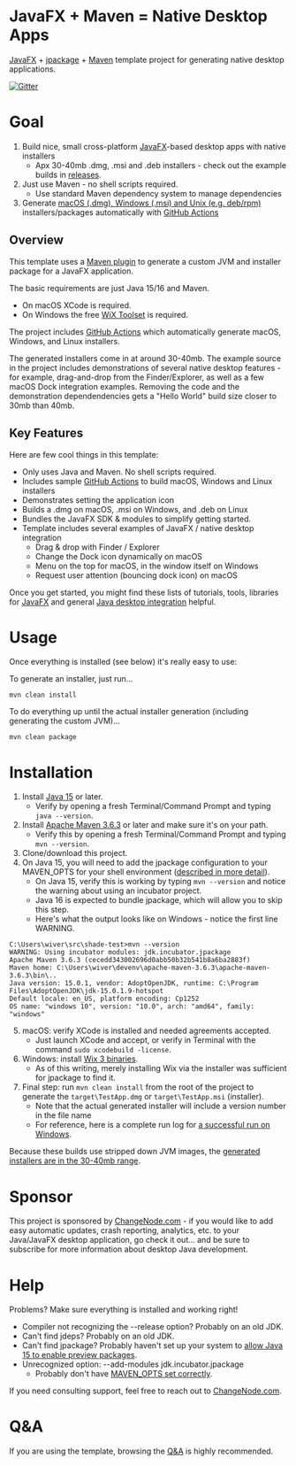 # JavaFX + Maven = Native Desktop Apps

[JavaFX](https://openjfx.io) + [jpackage](https://docs.oracle.com/en/java/javase/15/docs/specs/man/jpackage.html) +
[Maven](http://maven.apache.org) template project for generating native desktop applications.

[![Gitter](https://badges.gitter.im/Join%20Chat.svg)](https://gitter.im/maven-jpackage-template/community)

# Goal

1. Build nice, small cross-platform [JavaFX](https://openjfx.io)-based desktop apps with native installers
   - Apx 30-40mb .dmg, .msi and .deb installers - check out the example builds in
      [releases](https://github.com/wiverson/maven-jpackage-template/releases).
2. Just use Maven - no shell scripts required.
   - Use standard Maven dependency system to manage dependencies
3. Generate [macOS (.dmg), Windows (.msi) and Unix (e.g. deb/rpm)](https://github.com/wiverson/maven-jpackage-template/releases)
installers/packages automatically with [GitHub Actions](https://github.com/wiverson/maven-jpackage-template/tree/main/.github/workflows)

## Overview

This template uses a [Maven plugin](https://github.com/wiverson/jtoolprovider-plugin) to generate a custom JVM
and installer package for a JavaFX application.

The basic requirements are just Java 15/16 and Maven. 

- On macOS XCode is required.
- On Windows the free [WiX Toolset](https://wixtoolset.org/) is required.

The project includes [GitHub Actions](https://github.com/wiverson/maven-jpackage-template/tree/main/.github/workflows)
which automatically generate macOS, Windows, and Linux installers.

The generated installers come in at around 30-40mb. The example source in the project includes demonstrations of several 
native desktop features - for example, drag-and-drop from the Finder/Explorer, as well as a few macOS Dock integration examples.
Removing the code and the demonstration dependendencies gets a "Hello World" build size closer to 30mb than 40mb.

## Key Features

Here are few cool things in this template:

- Only uses Java and Maven. No shell scripts required.
- Includes sample [GitHub Actions](https://github.com/wiverson/maven-jpackage-template/tree/main/.github/workflows) to
  build macOS, Windows and Linux installers
- Demonstrates setting the application icon
- Builds a .dmg on macOS, .msi on Windows, and .deb on Linux
- Bundles the JavaFX SDK & modules to simplify getting started.
- Template includes several examples of JavaFX / native desktop integration
    - Drag & drop with Finder / Explorer
    - Change the Dock icon dynamically on macOS
    - Menu on the top for macOS, in the window itself on Windows
    - Request user attention (bouncing dock icon) on macOS

Once you get started, you might find these lists of tutorials, tools, libraries for 
[JavaFX](https://gist.github.com/wiverson/6c7f49819016cece906f0e8cea195ea2) 
and general [Java desktop integration](https://gist.github.com/wiverson/e9dfd73ca9a9a222b2d0a3d68ae3f129) helpful.

# Usage

Once everything is installed (see below) it's really easy to use:

To generate an installer, just run...

`mvn clean install`

To do everything up until the actual installer generation (including generating the custom JVM)...

`mvn clean package`

# Installation

1. Install [Java 15](https://adoptopenjdk.net/) or later.
    - Verify by opening a fresh Terminal/Command Prompt and typing `java --version`.
2. Install [Apache Maven 3.6.3](http://maven.apache.org/install.html) or later and make sure it's on your path.
    - Verify this by opening a fresh Terminal/Command Prompt and typing `mvn --version`.
3. Clone/download this project.
4. On Java 15, you will need to add the jpackage configuration to your MAVEN_OPTS for your shell environment
   ([described in more detail](docs/java-15-jpackage.md)).
    - On Java 15, verify this is working by typing `mvn --version` and notice the warning about using an incubator
      project.
    - Java 16 is expected to bundle jpackage, which will allow you to skip this step.
    - Here's what the output looks like on Windows - notice the first line WARNING.

``` 
C:\Users\wiver\src\shade-test>mvn --version
WARNING: Using incubator modules: jdk.incubator.jpackage
Apache Maven 3.6.3 (cecedd343002696d0abb50b32b541b8a6ba2883f)
Maven home: C:\Users\wiver\devenv\apache-maven-3.6.3\apache-maven-3.6.3\bin\..
Java version: 15.0.1, vendor: AdoptOpenJDK, runtime: C:\Program Files\AdoptOpenJDK\jdk-15.0.1.9-hotspot
Default locale: en_US, platform encoding: Cp1252
OS name: "windows 10", version: "10.0", arch: "amd64", family: "windows"
```

5. macOS: verify XCode is installed and needed agreements accepted.
    - Just launch XCode and accept, or verify in Terminal with the command `sudo xcodebuild -license`.
6. Windows: install [Wix 3 binaries](https://github.com/wixtoolset/wix3/releases/).
    - As of this writing, merely installing Wix via the installer was sufficient for jpackage to find it.
7. Final step: run `mvn clean install` from the root of the project to generate the `target\TestApp.dmg`
   or `target\TestApp.msi` (installer).
    - Note that the actual generated installer will include a version number in the file name
    - For reference, here is a complete run log for [a successful run on Windows](docs/sample-windows-run.md).

Because these builds use stripped down JVM images, the
[generated installers are in the 30-40mb range](https://github.com/wiverson/maven-jpackage-template/releases).

# Sponsor

This project is sponsored by [ChangeNode.com](https://changenode.com/) - if you would like to add easy automatic
updates, crash reporting, analytics, etc. to your Java/JavaFX desktop application, go check it out... and be sure to
subscribe for more information about desktop Java development.

# Help

Problems? Make sure everything is installed and working right!

- Compiler not recognizing the --release option? Probably on an old JDK.
- Can't find jdeps? Probably on an old JDK.
- Can't find jpackage? Probably haven't set up your system to [allow Java 15 to enable preview packages]((docs/java-15-jpackage.md)).
- Unrecognized option: --add-modules jdk.incubator.jpackage
    - Probably don't have [MAVEN_OPTS set correctly](https://github.com/wiverson/maven-jpackage-template/issues/2).

If you need consulting support, feel free to reach out to [ChangeNode.com](https://changenode.com/).

# Q&A

If you are using the template, browsing the [Q&A](docs/qna.md) is highly recommended.
